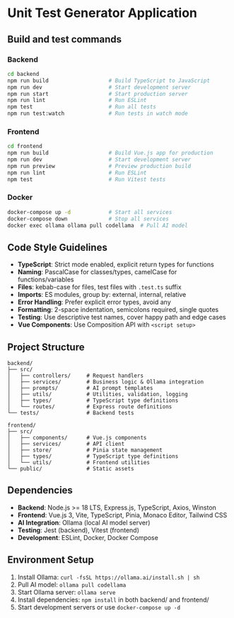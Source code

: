 # Unit Test Generator Application

## Build and test commands

### Backend
```bash
cd backend
npm run build                   # Build TypeScript to JavaScript
npm run dev                     # Start development server
npm run start                   # Start production server
npm run lint                    # Run ESLint
npm test                        # Run all tests
npm run test:watch              # Run tests in watch mode
```

### Frontend
```bash
cd frontend
npm run build                   # Build Vue.js app for production
npm run dev                     # Start development server
npm run preview                 # Preview production build
npm run lint                    # Run ESLint
npm test                        # Run Vitest tests
```

### Docker
```bash
docker-compose up -d            # Start all services
docker-compose down             # Stop all services
docker exec ollama ollama pull codellama  # Pull AI model
```

## Code Style Guidelines
- **TypeScript**: Strict mode enabled, explicit return types for functions
- **Naming**: PascalCase for classes/types, camelCase for functions/variables
- **Files**: kebab-case for files, test files with `.test.ts` suffix
- **Imports**: ES modules, group by: external, internal, relative
- **Error Handling**: Prefer explicit error types, avoid any
- **Formatting**: 2-space indentation, semicolons required, single quotes
- **Testing**: Use descriptive test names, cover happy path and edge cases
- **Vue Components**: Use Composition API with `<script setup>`

## Project Structure
```
backend/
├── src/
│   ├── controllers/     # Request handlers
│   ├── services/        # Business logic & Ollama integration
│   ├── prompts/         # AI prompt templates
│   ├── utils/           # Utilities, validation, logging
│   ├── types/           # TypeScript type definitions
│   └── routes/          # Express route definitions
└── tests/               # Backend tests

frontend/
├── src/
│   ├── components/      # Vue.js components
│   ├── services/        # API client
│   ├── store/           # Pinia state management
│   ├── types/           # TypeScript type definitions
│   └── utils/           # Frontend utilities
└── public/              # Static assets
```

## Dependencies
- **Backend**: Node.js >= 18 LTS, Express.js, TypeScript, Axios, Winston
- **Frontend**: Vue.js 3, Vite, TypeScript, Pinia, Monaco Editor, Tailwind CSS
- **AI Integration**: Ollama (local AI model server)
- **Testing**: Jest (backend), Vitest (frontend)
- **Development**: ESLint, Docker, Docker Compose

## Environment Setup
1. Install Ollama: `curl -fsSL https://ollama.ai/install.sh | sh`
2. Pull AI model: `ollama pull codellama`
3. Start Ollama server: `ollama serve`
4. Install dependencies: `npm install` in both backend/ and frontend/
5. Start development servers or use `docker-compose up -d`